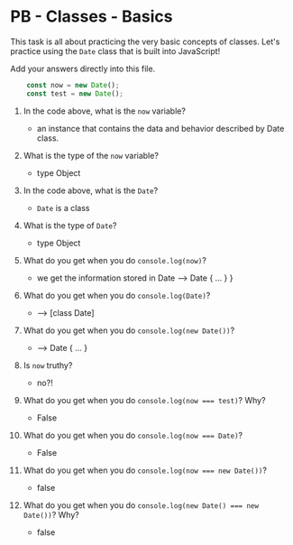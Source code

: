 # PB - Classes - Basics

This task is all about practicing the very basic concepts of classes. Let's practice using the `Date` class that is built into JavaScript!

Add your answers directly into this file.

```js
    const now = new Date();
    const test = new Date();
```

1. In the code above, what is the `now` variable? 
    - an instance that contains the data and behavior described by Date class. 

2. What is the type of the `now` variable? 
    - type Object 

3. In the code above, what is the `Date`?
    - `Date` is a class

4. What is the type of `Date`? 
    - type Object 

5. What do you get when you do `console.log(now)`?
    - we get the information stored in Date --> Date { ... }
    }

6. What do you get when you do `console.log(Date)`?
    - --> [class Date]

 
7. What do you get when you do `console.log(new Date())`?
    - --> Date { ... }

8. Is `now` truthy? 
    - no?!
 
9. What do you get when you do `console.log(now === test)`? Why?
    - False 

10. What do you get when you do `console.log(now === Date)`?
    - False 
 
11. What do you get when you do `console.log(now === new Date())`?
    - false 

12. What do you get when you do `console.log(new Date() === new Date())`? Why?
    - false